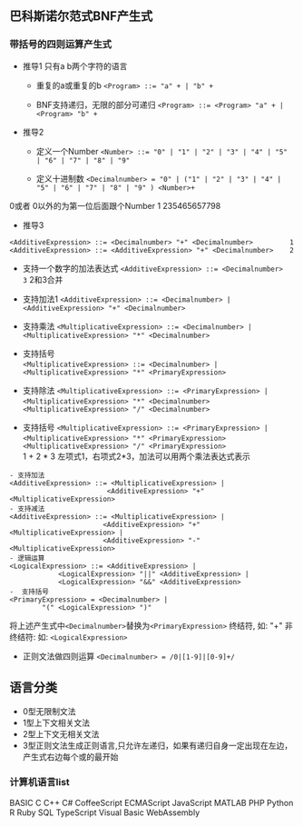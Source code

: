 ## 巴科斯诺尔范式BNF产生式

### 带括号的四则运算产生式

- 推导1 只有a b两个字符的语言
  - 重复的a或重复的b
`<Program> ::= "a" + | "b" +`

  - BNF支持递归，无限的部分可递归
`<Program> ::= <Program> "a" + | <Program> "b" +`

- 推导2
  - 定义一个Number
`<Number> ::= "0" | "1" | "2" | "3" | "4" | "5" | "6" | "7" | "8" | "9"`

  - 定义十进制数
`<Decimalnumber> = "0" | ("1" | "2" | "3" | "4" | "5" | "6" | "7" | "8" | "9" ) <Number>+`

0或者
0以外的为第一位后面跟个Number 1 235465657798
- 推导3
  
```
<AdditiveExpression> ::= <Decimalnumber> "+" <Decimalnumber>         1
<AdditiveExpression> ::= <AdditiveExpression> "+" <Decimalnumber>    2
```

  - 支持一个数字的加法表达式
`<AdditiveExpression> ::= <Decimalnumber>                             3`
2和3合并

  - 支持加法1
`<AdditiveExpression> ::= <Decimalnumber> | `
`                         <AdditiveExpression> "+" <Decimalnumber>`
  - 支持乘法
`<MultiplicativeExpression> ::= <Decimalnumber> | `
`                               <MultiplicativeExpression> "*" <Decimalnumber>`
  - 支持括号                 
`<MultiplicativeExpression> ::= <Decimalnumber> | `
`                              <MultiplicativeExpression> "*" <PrimaryExpression>`
  - 支持除法
`<MultiplicativeExpression> ::= <PrimaryExpression> | `
`                              <MultiplicativeExpression> "*" <Decimalnumber>`
`                               <MultiplicativeExpression> "/" <Decimalnumber>`
  - 支持括号
`<MultiplicativeExpression> ::= <PrimaryExpression> | `
`                              <MultiplicativeExpression> "*" <PrimaryExpression>`
`                               <MultiplicativeExpression> "/" <PrimaryExpression>`                       
1 + 2 * 3
左项式1，右项式2*3，加法可以用两个乘法表达式表示
  
```
- 支持加法
<AdditiveExpression> ::= <MultiplicativeExpression> | 
                        <AdditiveExpression> "+" <MultiplicativeExpression>
- 支持减法
<AdditiveExpression> ::= <MultiplicativeExpression> | 
                       <AdditiveExpression> "+" <MultiplicativeExpression> |
                       <AdditiveExpression> "-" <MultiplicativeExpression>
- 逻辑运算
<LogicalExpression> ::= <AdditiveExpression> | 
            <LogicalExpression> "||" <AdditiveExpression> |
            <LogicalExpression> "&&" <AdditiveExpression> 
-  支持括号
<PrimaryExpression> = <Decimalnumber> |
        "(" <LogicalExpression> ")"
```
将上述产生式中`<Decimalnumber>`替换为`<PrimaryExpression>`
终结符, 如: "+"
非终结符: 如:  `<LogicalExpression>`
  -  正则文法做四则运算
`<Decimalnumber> = /0|[1-9]|[0-9]+/`

## 语言分类

- 0型无限制文法
- 1型上下文相关文法
- 2型上下文无相关文法
- 3型正则文法生成正则语言,只允许左递归，如果有递归自身一定出现在左边，产生式右边每个或的最开始

### 计算机语言list

BASIC
C
C++
C#
CoffeeScript
ECMAScript
JavaScript
MATLAB
PHP
Python
R
Ruby
SQL
TypeScript
Visual Basic
WebAssembly
